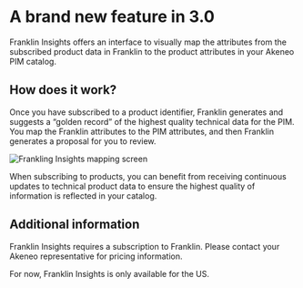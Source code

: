 # A brand new feature in 3.0

Franklin Insights offers an interface to visually map the attributes from the subscribed product data in Franklin to the product attributes in your Akeneo PIM catalog.

## How does it work?
Once you have subscribed to a product identifier, Franklin generates and suggests a “golden record” of the highest quality technical data for the PIM. You map the Franklin attributes to the PIM attributes, and then Franklin generates a proposal for you to review.

![Frankling Insights mapping screen](../img/FI_mapping_screen.png)

When subscribing to products, you can benefit from receiving continuous updates to technical product data to ensure the highest quality of information is reflected in your catalog.

## Additional information
Franklin Insights requires a subscription to Franklin. Please contact your Akeneo representative for pricing information.  

For now, Franklin Insights is only available for the US.
